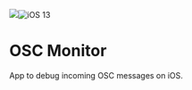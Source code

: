 <img src="https://img.shields.io/badge/Swift-5.2-orange" /><img src="https://img.shields.io/badge/platform-iOS%2013-green" alt="iOS 13" />
# OSC Monitor
App to debug incoming OSC messages on iOS.
